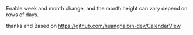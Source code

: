 Enable week and month change, and the month height can vary depend on rows of days.

thanks and Based on https://github.com/huanghaibin-dev/CalendarView. 
